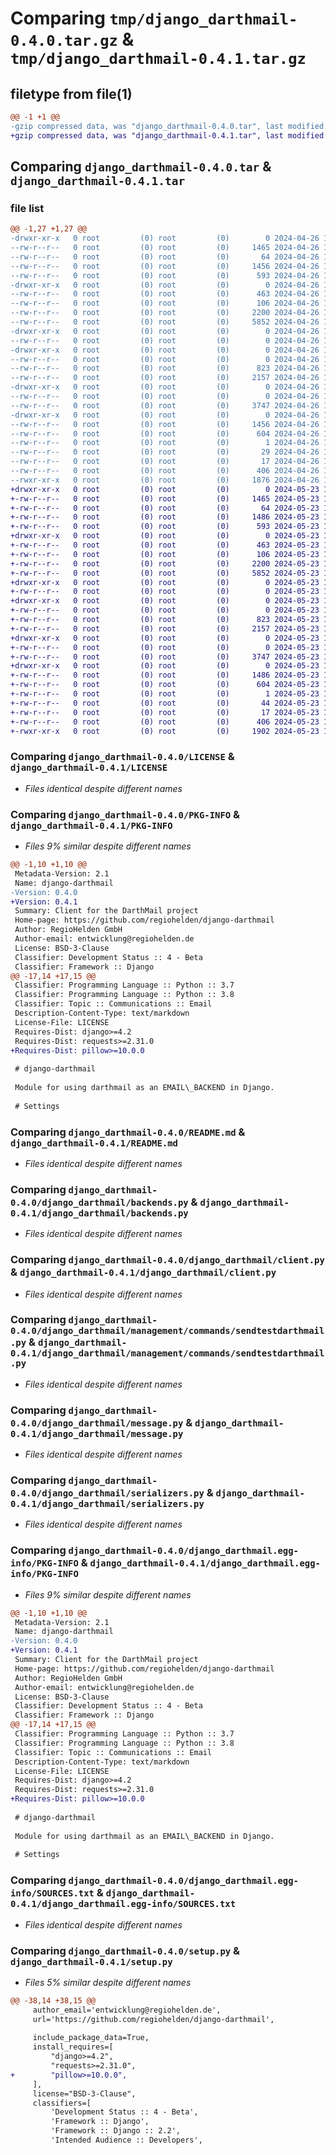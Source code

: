 # Comparing `tmp/django_darthmail-0.4.0.tar.gz` & `tmp/django_darthmail-0.4.1.tar.gz`

## filetype from file(1)

```diff
@@ -1 +1 @@
-gzip compressed data, was "django_darthmail-0.4.0.tar", last modified: Fri Apr 26 13:41:02 2024, max compression
+gzip compressed data, was "django_darthmail-0.4.1.tar", last modified: Thu May 23 12:46:32 2024, max compression
```

## Comparing `django_darthmail-0.4.0.tar` & `django_darthmail-0.4.1.tar`

### file list

```diff
@@ -1,27 +1,27 @@
-drwxr-xr-x   0 root         (0) root         (0)        0 2024-04-26 13:41:02.659423 django_darthmail-0.4.0/
--rw-r--r--   0 root         (0) root         (0)     1465 2024-04-26 13:40:48.000000 django_darthmail-0.4.0/LICENSE
--rw-r--r--   0 root         (0) root         (0)       64 2024-04-26 13:40:48.000000 django_darthmail-0.4.0/MANIFEST.in
--rw-r--r--   0 root         (0) root         (0)     1456 2024-04-26 13:41:02.659423 django_darthmail-0.4.0/PKG-INFO
--rw-r--r--   0 root         (0) root         (0)      593 2024-04-26 13:40:48.000000 django_darthmail-0.4.0/README.md
-drwxr-xr-x   0 root         (0) root         (0)        0 2024-04-26 13:41:02.659423 django_darthmail-0.4.0/django_darthmail/
--rw-r--r--   0 root         (0) root         (0)      463 2024-04-26 13:40:48.000000 django_darthmail-0.4.0/django_darthmail/__init__.py
--rw-r--r--   0 root         (0) root         (0)      106 2024-04-26 13:40:48.000000 django_darthmail-0.4.0/django_darthmail/apps.py
--rw-r--r--   0 root         (0) root         (0)     2200 2024-04-26 13:40:48.000000 django_darthmail-0.4.0/django_darthmail/backends.py
--rw-r--r--   0 root         (0) root         (0)     5852 2024-04-26 13:40:48.000000 django_darthmail-0.4.0/django_darthmail/client.py
-drwxr-xr-x   0 root         (0) root         (0)        0 2024-04-26 13:41:02.659423 django_darthmail-0.4.0/django_darthmail/management/
--rw-r--r--   0 root         (0) root         (0)        0 2024-04-26 13:40:48.000000 django_darthmail-0.4.0/django_darthmail/management/__init__.py
-drwxr-xr-x   0 root         (0) root         (0)        0 2024-04-26 13:41:02.659423 django_darthmail-0.4.0/django_darthmail/management/commands/
--rw-r--r--   0 root         (0) root         (0)        0 2024-04-26 13:40:48.000000 django_darthmail-0.4.0/django_darthmail/management/commands/__init__.py
--rw-r--r--   0 root         (0) root         (0)      823 2024-04-26 13:40:48.000000 django_darthmail-0.4.0/django_darthmail/management/commands/sendtestdarthmail.py
--rw-r--r--   0 root         (0) root         (0)     2157 2024-04-26 13:40:48.000000 django_darthmail-0.4.0/django_darthmail/message.py
-drwxr-xr-x   0 root         (0) root         (0)        0 2024-04-26 13:41:02.659423 django_darthmail-0.4.0/django_darthmail/migrations/
--rw-r--r--   0 root         (0) root         (0)        0 2024-04-26 13:40:48.000000 django_darthmail-0.4.0/django_darthmail/migrations/__init__.py
--rw-r--r--   0 root         (0) root         (0)     3747 2024-04-26 13:40:48.000000 django_darthmail-0.4.0/django_darthmail/serializers.py
-drwxr-xr-x   0 root         (0) root         (0)        0 2024-04-26 13:41:02.659423 django_darthmail-0.4.0/django_darthmail.egg-info/
--rw-r--r--   0 root         (0) root         (0)     1456 2024-04-26 13:41:02.000000 django_darthmail-0.4.0/django_darthmail.egg-info/PKG-INFO
--rw-r--r--   0 root         (0) root         (0)      604 2024-04-26 13:41:02.000000 django_darthmail-0.4.0/django_darthmail.egg-info/SOURCES.txt
--rw-r--r--   0 root         (0) root         (0)        1 2024-04-26 13:41:02.000000 django_darthmail-0.4.0/django_darthmail.egg-info/dependency_links.txt
--rw-r--r--   0 root         (0) root         (0)       29 2024-04-26 13:41:02.000000 django_darthmail-0.4.0/django_darthmail.egg-info/requires.txt
--rw-r--r--   0 root         (0) root         (0)       17 2024-04-26 13:41:02.000000 django_darthmail-0.4.0/django_darthmail.egg-info/top_level.txt
--rw-r--r--   0 root         (0) root         (0)      406 2024-04-26 13:41:02.659423 django_darthmail-0.4.0/setup.cfg
--rwxr-xr-x   0 root         (0) root         (0)     1876 2024-04-26 13:40:48.000000 django_darthmail-0.4.0/setup.py
+drwxr-xr-x   0 root         (0) root         (0)        0 2024-05-23 12:46:32.239475 django_darthmail-0.4.1/
+-rw-r--r--   0 root         (0) root         (0)     1465 2024-05-23 12:46:10.000000 django_darthmail-0.4.1/LICENSE
+-rw-r--r--   0 root         (0) root         (0)       64 2024-05-23 12:46:10.000000 django_darthmail-0.4.1/MANIFEST.in
+-rw-r--r--   0 root         (0) root         (0)     1486 2024-05-23 12:46:32.239475 django_darthmail-0.4.1/PKG-INFO
+-rw-r--r--   0 root         (0) root         (0)      593 2024-05-23 12:46:10.000000 django_darthmail-0.4.1/README.md
+drwxr-xr-x   0 root         (0) root         (0)        0 2024-05-23 12:46:32.239475 django_darthmail-0.4.1/django_darthmail/
+-rw-r--r--   0 root         (0) root         (0)      463 2024-05-23 12:46:10.000000 django_darthmail-0.4.1/django_darthmail/__init__.py
+-rw-r--r--   0 root         (0) root         (0)      106 2024-05-23 12:46:10.000000 django_darthmail-0.4.1/django_darthmail/apps.py
+-rw-r--r--   0 root         (0) root         (0)     2200 2024-05-23 12:46:10.000000 django_darthmail-0.4.1/django_darthmail/backends.py
+-rw-r--r--   0 root         (0) root         (0)     5852 2024-05-23 12:46:10.000000 django_darthmail-0.4.1/django_darthmail/client.py
+drwxr-xr-x   0 root         (0) root         (0)        0 2024-05-23 12:46:32.239475 django_darthmail-0.4.1/django_darthmail/management/
+-rw-r--r--   0 root         (0) root         (0)        0 2024-05-23 12:46:10.000000 django_darthmail-0.4.1/django_darthmail/management/__init__.py
+drwxr-xr-x   0 root         (0) root         (0)        0 2024-05-23 12:46:32.239475 django_darthmail-0.4.1/django_darthmail/management/commands/
+-rw-r--r--   0 root         (0) root         (0)        0 2024-05-23 12:46:10.000000 django_darthmail-0.4.1/django_darthmail/management/commands/__init__.py
+-rw-r--r--   0 root         (0) root         (0)      823 2024-05-23 12:46:10.000000 django_darthmail-0.4.1/django_darthmail/management/commands/sendtestdarthmail.py
+-rw-r--r--   0 root         (0) root         (0)     2157 2024-05-23 12:46:10.000000 django_darthmail-0.4.1/django_darthmail/message.py
+drwxr-xr-x   0 root         (0) root         (0)        0 2024-05-23 12:46:32.239475 django_darthmail-0.4.1/django_darthmail/migrations/
+-rw-r--r--   0 root         (0) root         (0)        0 2024-05-23 12:46:10.000000 django_darthmail-0.4.1/django_darthmail/migrations/__init__.py
+-rw-r--r--   0 root         (0) root         (0)     3747 2024-05-23 12:46:10.000000 django_darthmail-0.4.1/django_darthmail/serializers.py
+drwxr-xr-x   0 root         (0) root         (0)        0 2024-05-23 12:46:32.239475 django_darthmail-0.4.1/django_darthmail.egg-info/
+-rw-r--r--   0 root         (0) root         (0)     1486 2024-05-23 12:46:32.000000 django_darthmail-0.4.1/django_darthmail.egg-info/PKG-INFO
+-rw-r--r--   0 root         (0) root         (0)      604 2024-05-23 12:46:32.000000 django_darthmail-0.4.1/django_darthmail.egg-info/SOURCES.txt
+-rw-r--r--   0 root         (0) root         (0)        1 2024-05-23 12:46:32.000000 django_darthmail-0.4.1/django_darthmail.egg-info/dependency_links.txt
+-rw-r--r--   0 root         (0) root         (0)       44 2024-05-23 12:46:32.000000 django_darthmail-0.4.1/django_darthmail.egg-info/requires.txt
+-rw-r--r--   0 root         (0) root         (0)       17 2024-05-23 12:46:32.000000 django_darthmail-0.4.1/django_darthmail.egg-info/top_level.txt
+-rw-r--r--   0 root         (0) root         (0)      406 2024-05-23 12:46:32.239475 django_darthmail-0.4.1/setup.cfg
+-rwxr-xr-x   0 root         (0) root         (0)     1902 2024-05-23 12:46:10.000000 django_darthmail-0.4.1/setup.py
```

### Comparing `django_darthmail-0.4.0/LICENSE` & `django_darthmail-0.4.1/LICENSE`

 * *Files identical despite different names*

### Comparing `django_darthmail-0.4.0/PKG-INFO` & `django_darthmail-0.4.1/PKG-INFO`

 * *Files 9% similar despite different names*

```diff
@@ -1,10 +1,10 @@
 Metadata-Version: 2.1
 Name: django-darthmail
-Version: 0.4.0
+Version: 0.4.1
 Summary: Client for the DarthMail project
 Home-page: https://github.com/regiohelden/django-darthmail
 Author: RegioHelden GmbH
 Author-email: entwicklung@regiohelden.de
 License: BSD-3-Clause
 Classifier: Development Status :: 4 - Beta
 Classifier: Framework :: Django
@@ -17,14 +17,15 @@
 Classifier: Programming Language :: Python :: 3.7
 Classifier: Programming Language :: Python :: 3.8
 Classifier: Topic :: Communications :: Email
 Description-Content-Type: text/markdown
 License-File: LICENSE
 Requires-Dist: django>=4.2
 Requires-Dist: requests>=2.31.0
+Requires-Dist: pillow>=10.0.0
 
 # django-darthmail
 
 Module for using darthmail as an EMAIL\_BACKEND in Django.
 
 # Settings
```

### Comparing `django_darthmail-0.4.0/README.md` & `django_darthmail-0.4.1/README.md`

 * *Files identical despite different names*

### Comparing `django_darthmail-0.4.0/django_darthmail/backends.py` & `django_darthmail-0.4.1/django_darthmail/backends.py`

 * *Files identical despite different names*

### Comparing `django_darthmail-0.4.0/django_darthmail/client.py` & `django_darthmail-0.4.1/django_darthmail/client.py`

 * *Files identical despite different names*

### Comparing `django_darthmail-0.4.0/django_darthmail/management/commands/sendtestdarthmail.py` & `django_darthmail-0.4.1/django_darthmail/management/commands/sendtestdarthmail.py`

 * *Files identical despite different names*

### Comparing `django_darthmail-0.4.0/django_darthmail/message.py` & `django_darthmail-0.4.1/django_darthmail/message.py`

 * *Files identical despite different names*

### Comparing `django_darthmail-0.4.0/django_darthmail/serializers.py` & `django_darthmail-0.4.1/django_darthmail/serializers.py`

 * *Files identical despite different names*

### Comparing `django_darthmail-0.4.0/django_darthmail.egg-info/PKG-INFO` & `django_darthmail-0.4.1/django_darthmail.egg-info/PKG-INFO`

 * *Files 9% similar despite different names*

```diff
@@ -1,10 +1,10 @@
 Metadata-Version: 2.1
 Name: django-darthmail
-Version: 0.4.0
+Version: 0.4.1
 Summary: Client for the DarthMail project
 Home-page: https://github.com/regiohelden/django-darthmail
 Author: RegioHelden GmbH
 Author-email: entwicklung@regiohelden.de
 License: BSD-3-Clause
 Classifier: Development Status :: 4 - Beta
 Classifier: Framework :: Django
@@ -17,14 +17,15 @@
 Classifier: Programming Language :: Python :: 3.7
 Classifier: Programming Language :: Python :: 3.8
 Classifier: Topic :: Communications :: Email
 Description-Content-Type: text/markdown
 License-File: LICENSE
 Requires-Dist: django>=4.2
 Requires-Dist: requests>=2.31.0
+Requires-Dist: pillow>=10.0.0
 
 # django-darthmail
 
 Module for using darthmail as an EMAIL\_BACKEND in Django.
 
 # Settings
```

### Comparing `django_darthmail-0.4.0/django_darthmail.egg-info/SOURCES.txt` & `django_darthmail-0.4.1/django_darthmail.egg-info/SOURCES.txt`

 * *Files identical despite different names*

### Comparing `django_darthmail-0.4.0/setup.py` & `django_darthmail-0.4.1/setup.py`

 * *Files 5% similar despite different names*

```diff
@@ -38,14 +38,15 @@
     author_email='entwicklung@regiohelden.de',
     url='https://github.com/regiohelden/django-darthmail',
 
     include_package_data=True,
     install_requires=[
         "django>=4.2",
         "requests>=2.31.0",
+        "pillow>=10.0.0",
     ],
     license="BSD-3-Clause",
     classifiers=[
         'Development Status :: 4 - Beta',
         'Framework :: Django',
         'Framework :: Django :: 2.2',
         'Intended Audience :: Developers',
```

